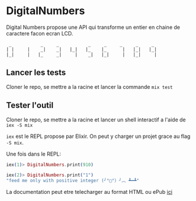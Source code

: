 # DigitalNumbers

Digital Numbers propose une API qui transforme un entier en chaine de caractere facon ecran LCD.

```
 _           _     _           _     _     _     _     _ 
| |     |    _|    _|   |_|   |_    |_      |   |_|   |_|
|_|     |   |_     _|     |    _|   |_|     |   |_|     |
```

## Lancer les tests

Cloner le repo, se mettre a la racine et lancer la commande `mix test`

## Tester l'outil

Cloner le repo, se mettre a la racine et lancer un shell interactif a l'aide de `iex -S mix`

`iex` est le REPL propose par Elixir. On peut y charger un projet grace au flag `-S mix`.

Une fois dans le REPL:

```elixir
iex(1)> DigitalNumbers.print(910)

iex(2)> DigitalNumbers.print("1")
"feed me only with positive integer (╯°□°）╯︵ ┻━┻"
```


La documentation peut etre telecharger au format HTML ou ePub [ici](https://send.firefox.com/download/f0c01d959a8c0e26/#xLq4aWuK7hxXd-5bTdZUlg)